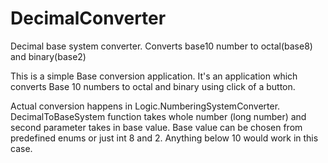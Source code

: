 # DecimalConverter
Decimal base system converter. Converts base10 number to octal(base8) and binary(base2)

This is a simple Base conversion application. 
It's an application which converts Base 10 numbers to octal and binary using click of a button.

Actual conversion happens in Logic.NumberingSystemConverter. DecimalToBaseSystem function takes whole number (long number) and second parameter takes in base value. Base value can be chosen from predefined enums or just int 8 and 2. Anything below 10 would work in this case.
